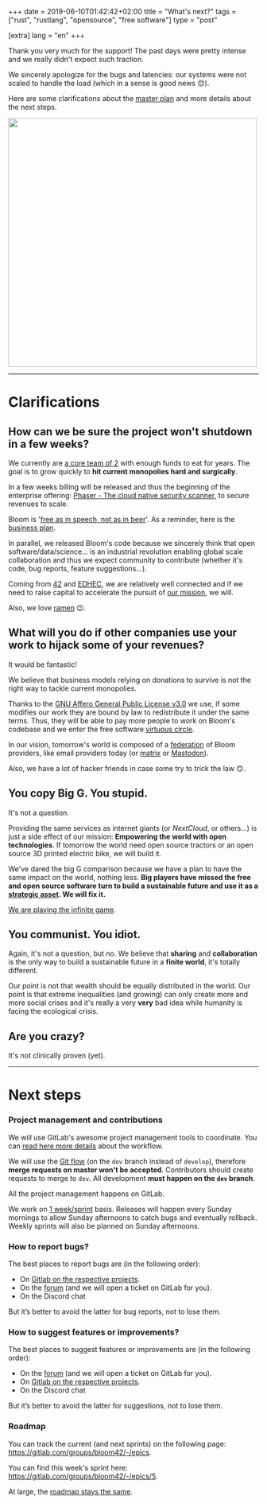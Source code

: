 +++
date = 2019-06-10T01:42:42+02:00
title = "What's next?"
tags = ["rust", "rustlang", "opensource", "free software"]
type = "post"

[extra]
lang = "en"
+++


Thank you very much for the support! The past days were pretty intense and we really didn't expect such traction.

We sincerely apologize for the bugs and latencies: our systems were not scaled to handle the load
(which in a sense is good news 😊).

Here are some clarifications about the <a href="/blog/bloom-a-free-and-open-source-google/" target="_blank" rel="noopener">master plan</a> and more details about the next steps.


<div class="center">
  <img src="bloom_logo_details.png" height="500"/>
</div>

<hr />

# Clarifications


## How can we be sure the project won't shutdown in a few weeks?

We currently are <a href="https://bloom.sh/about" target="_blank" rel="noopener">a core team of 2</a> with enough funds
to eat for years. The goal is to grow quickly to **hit current monopolies hard and surgically**.


In a few weeks billing will be released and thus the beginning of the enterprise offering: <a href="https://bloom.sh/platform/phaser" target="_blank" rel="noopener">Phaser - The cloud native security scanner</a>, to secure revenues to scale.

Bloom is '<a href="https://en.wikipedia.org/wiki/Gratis_versus_libre" target="_blank" rel="noopener">free as in speech, not as in beer</a>'. As a reminder, here is the <a href="/blog/bloom-a-free-and-open-source-google/#in-summary" target="_blank" rel="noopener">business plan</a>.

In parallel, we released Bloom's code because we sincerely think that open software/data/science... is an industrial revolution
enabling global scale collaboration and thus we expect community to contribute (whether it's code, bug reports, feature suggestions...).

Coming from <a href="https://www.42.fr/" target="_blank" rel="noopener">42</a> and <a href="https://www.edhec.edu/en" target="_blank" rel="noopener">EDHEC</a>, we are relatively well connected and if we need to raise capital to accelerate the pursuit of <a href="/blog/bloom-a-free-and-open-source-google/#mission" target="_blank" rel="noopener">our mission</a>,
we will.

Also, we love <a href="http://www.paulgraham.com/ramenprofitable.html" target="_blank" rel="noopener">ramen</a> 😉.


## What will you do if other companies use your work to hijack some of your revenues?

It would be fantastic!

We believe that business models relying on donations to survive is not the right way to tackle current monopolies.

Thanks to the <a href="https://www.gnu.org/licenses/agpl-3.0.en.html" target="_blank" rel="noopener">GNU Affero General Public License v3.0</a> we use, if some modifies our work they are bound by law to redistribute it under the same terms. Thus, they will be able to pay more people to work on Bloom's codebase and we enter the free software <a href="/blog/bloom-a-free-and-open-source-google/#open-source-access-data-how" target="_blank" rel="noopener">virtuous circle</a>.

In our vision, tomorrow's world is composed of a <a href="http://brucemacvarish.com/2012/08/26/twitter-federation/" target="_blank" rel="noopener">federation</a> of Bloom providers, like email providers today
(or <a href="https://matrix.org/blog/index" target="_blank" rel="noopener">matrix</a> or <a href="https://joinmastodon.org/" target="_blank" rel="noopener">Mastodon</a>).




<!-- Also Bloom's and associated services marks and logos are trademarked. -->

Also, we have a lot of hacker friends in case some try to trick the law 🙃.


<!-- ## How will you handle copyright infringements on Bitflow or other services?

Even if we do not 100% agree with current copyright laws, we will do our best to respect them.

As mentioned in our terms, by using <a href="https://bloom.sh" target="_blank" rel="noopener">bloom.sh</a>,
users must respect the law and we keep the right to ban bad actors.

In a second step, a collaborative blacklist will be implemented for the <a href="https://bloom.sh/bitflow" target="_blank" rel="noopener">hosted version</a>. -->



## You copy Big G. You stupid.

It's not a question.

Providing the same services as internet giants (or *NextCloud*, or others...) is just a side effect
of our mission: **Empowering the world with open technologies**. If tomorrow the world need open source tractors
or an open source 3D printed electric bike, we will build it.

We've dared the big G comparison because we have a plan to have the same impact on the world, nothing less.
**Big players have missed the free and open source software turn to build a sustainable future and use it
as a <a href="https://www.joelonsoftware.com/2002/06/12/strategy-letter-v/" target="_blank" rel="noopener">strategic asset</a>.
We will fix it.**

<a href="/blog/the-just-cause-and-the-infinite-game" target="_blank" rel="noopener">We are playing the infinite game</a>.


## You communist. You idiot.

Again, it's not a question, but no. We believe that **sharing** and **collaboration** is the only
way to build a sustainable future in a **finite world**, it's totally different.

Our point is not that wealth should be equally distributed in the world. Our point is that extreme inequalities (and growing)
can only create more and more social crises and it's really a very **very** bad idea while humanity is facing the ecological crisis.


<!-- ## Did big G sue you for trademark infringement?

Not yet. -->


## Are you crazy?

It's not clinically proven (yet).


<hr />

# Next steps


### Project management and contributions

We will use GitLab's awesome project management tools to coordinate.
You can <a href="https://www.buggycoder.com/project-management-with-gitlab/" target="_blank" rel="noopener">read here more details</a>
about the workflow.

We will use the <a href="https://www.atlassian.com/git/tutorials/comparing-workflows/gitflow-workflow" target="_blank" rel="noopener">Git flow</a> (on the `dev` branch instead of `develop`), therefore **merge requests on master won't be accepted**.
Contributors should create requests to merge to `dev`. All development **must happen on the `dev` branch**.

All the project management happens on GitLab</a>.


We work on <a href="https://www.atlassian.com/agile/scrum/sprints" target="_blank" rel="noopener">1 week/sprint</a> basis.
Releases will happen every Sunday mornings to allow Sunday afternoons to catch bugs and eventually rollback.
Weekly sprints will also be planned on Sunday afternoons.


### How to report bugs?

The best places to report bugs are (in the following order):

* On <a href="https://gitlab.com/bloom42" target="_blank" rel="noopener">Gitlab on the respective projects</a>.
* On the <a href="https://forum.bloom.sh" target="_blank" rel="noopener">forum</a> (and we will open a ticket on GitLab for you).
* On the Discord chat

But it’s better to avoid the latter for bug reports, not to lose them.

### How to suggest features or improvements?

The best places to suggest features or improvements are (in the following order):

* On the <a href="https://forum.bloom.sh" target="_blank" rel="noopener">forum</a> (and we will open a ticket on GitLab for you).
* On <a href="https://gitlab.com/bloom42" target="_blank" rel="noopener">Gitlab on the respective projects</a>.
* On the Discord chat

But it’s better to avoid the latter for suggestions, not to lose them.

### Roadmap

You can track the current (and next sprints) on the following page: <a href="https://gitlab.com/groups/bloom42/-/epics" target="_blank" rel="noopener">https://gitlab.com/groups/bloom42/-/epics</a>.

You can find this week's sprint here: <a href="https://gitlab.com/groups/bloom42/-/epics/5" target="_blank" rel="noopener">https://gitlab.com/groups/bloom42/-/epics/5</a>.


At large, the <a href="/blog/bloom-a-free-and-open-source-google/#in-summary" target="_blank" rel="noopener">roadmap stays the same</a>.
